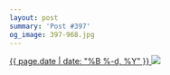 ```yaml
---
layout: post
summary: 'Post #397'
og_image: 397-968.jpg
---
```


<p>
 <time>
  <a href="/397">
   {{ page.date | date: "%B %-d, %Y" }}
  </a>
 </time>
 <a href="/397">
  <img data-taken="3/6/2015" sizes="(min-width: 700px) 50vw, calc(100vw - 2rem)" src="{{ site.assets_url }}/397-484.jpg" srcset="{{ site.assets_url }}/397-968.jpg 968w, {{ site.assets_url }}/397-726.jpg 726w, {{ site.assets_url }}/397-484.jpg 484w, {{ site.assets_url }}/397-242.jpg 242w"/>
 </a>
</p>
